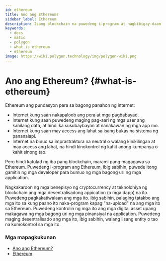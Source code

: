 ```yaml
---
id: ethereum
title: Ano ang Ethereum?
sidebar_label: Ethereum
description: Isang blockchain na puwedeng i-program at nagbibigay-daan sa pagbuo ng mga dapp.
keywords:
  - docs
  - matic
  - polygon
  - what is ethereum
  - ethereum
image: https://wiki.polygon.technology/img/polygon-wiki.png
---
```


# Ano ang Ethereum? {#what-is-ethereum}

Ethereum ang pundasyon para sa bagong panahon ng internet:

- Internet kung saan nakapaloob ang pera at mga pagbabayad.
- Internet kung saan puwedeng maging pag-aari ng mga user ang kanilang data, at hindi ka susubaybayan at nanakawan ng mga app mo.
- Internet kung saan may access ang lahat sa isang bukas na sistema ng pananalapi.
- Internet na binuo sa imprastraktura na neutral o walang kinikilingan at may access ang lahat, na hindi kinokontrol ng kahit anong kumpanya o kahit sinong tao.

Pero hindi katulad ng iba pang blockchain, marami pang magagawa sa Ethereum. Puwedeng i-program ang Ethereum, ibig sabihin, puwede itong gamitin ng mga developer para bumuo ng mga bagong uri ng mga application.

Nagkakaroon ng mga benepisyo ng cryptocurrency at teknolohiya ng blockchain ang mga desentralisadong appication (o mga dapp) na ito. Puwedeng pagkakatiwalaan ang mga ito. ibig sabihin, palaging tatakbo ang mga ito sa kung paano ito naka-program kapag "na-upload" na ang mga ito sa Ethereum. Puwedeng kontrolin ng mga ito ang mga digital asset upang makagawa ng mga bagong uri ng mga pinansiyal na application. Puwedeng maging desentralisado ang mga ito, ibig sabihin, walang iisang entity o tao na kumokontrol sa mga ito.

### **Mga mapagkukunan**

- [Ano ang Ethereum?](https://ethereum.org/what-is-ethereum/)<br/>
- [Ethereum](https://ethereum.org/)